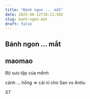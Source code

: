 ```yaml
---
title: "Bánh ngon ... mắt"
date: 2025-06-12T16:11:50Z
slug: banh-ngon-mat
draft: false
---
```


## Bánh ngon ... mắt

## maomao

Bộ sưu tập của mềnh 
 
 
 
 cánh ... hồng 
=> cái nì cho San vs Antiu

_ST_